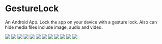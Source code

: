 # GestureLock
An Android App. Lock the app on your device with a gesture lock. Also can hide media files include image, audio and video.

![](https://github.com/ShaunRain/GestureLock/raw/master/screenshot/s00.png)
![](https://github.com/ShaunRain/GestureLock/raw/master/screenshot/s01.png)
![](https://github.com/ShaunRain/GestureLock/raw/master/screenshot/s02.png)
![](https://github.com/ShaunRain/GestureLock/raw/master/screenshot/s03.png)
![](https://github.com/ShaunRain/GestureLock/raw/master/screenshot/s04.png)
![](https://github.com/ShaunRain/GestureLock/raw/master/screenshot/s05.png)
![](https://github.com/ShaunRain/GestureLock/raw/master/screenshot/s06.png)
![](https://github.com/ShaunRain/GestureLock/raw/master/screenshot/s07.png)
![](https://github.com/ShaunRain/GestureLock/raw/master/screenshot/s08.png)
![](https://github.com/ShaunRain/GestureLock/raw/master/screenshot/s09.png)
![](https://github.com/ShaunRain/GestureLock/raw/master/screenshot/s10.png)
![](https://github.com/ShaunRain/GestureLock/raw/master/screenshot/s11.png)
